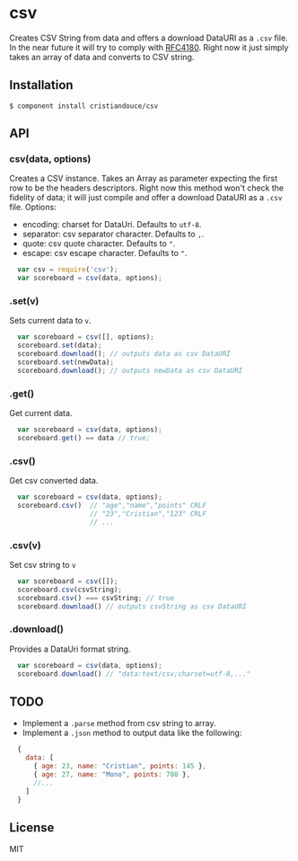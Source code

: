 
# csv

  Creates CSV String from data and offers a download DataURI as a `.csv` file. In the near future it will try to comply with [RFC4180](http://tools.ietf.org/html/rfc4180). Right now it just simply takes an array of data and converts to CSV string.
  
## Installation

    $ component install cristiandouce/csv

## API

### csv(data, options)
  Creates a CSV instance. Takes an Array as parameter expecting the first row to be the headers descriptors. Right now this method won't check the fidelity of data; it will just compile and offer a download DataURI as a `.csv` file.
  Options:
  * encoding: charset for DataUri. Defaults to `utf-8`.
  * separator: csv separator character. Defaults to `,`.
  * quote: csv quote character. Defaults to `"`.
  * escape: csv escape character. Defaults to `"`.

````javascript
  var csv = require('csv');
  var scoreboard = csv(data, options);
````

### .set(v)
  Sets current data to `v`.

````javascript
  var scoreboard = csv([], options);
  scoreboard.set(data);
  scoreboard.download(); // outputs data as csv DataURI
  scoreboard.set(newData);
  scoreboard.download(); // outputs newData as csv DataURI
````

### .get()
  Get current data.

````javascript
  var scoreboard = csv(data, options);
  scoreboard.get() == data // true;
````

### .csv()
  Get csv converted data.

````javascript
  var scoreboard = csv(data, options);
  scoreboard.csv()  // "age","name","points" CRLF
                    // "23","Cristian","123" CRLF
                    // ...
````

### .csv(v)
  Set csv string to `v`

````javascript
  var scoreboard = csv([]);
  scoreboard.csv(csvString);
  scoreboard.csv() === csvString; // true
  scoreboard.download() // outputs csvString as csv DataURI
````

### .download()
  Provides a DataUri format string.

````javascript
  var scoreboard = csv(data, options);
  scoreboard.download() // "data:text/csv;charset=utf-8,..."
````

## TODO
  * Implement a `.parse` method from csv string to array.
  * Implement a `.json` method to output data like the following:
  
````javascript
  {
    data: [
      { age: 23, name: "Cristian", points: 145 },
      { age: 27, name: "Mono", points: 708 },
      //...
    ]
  }
````

## License

  MIT
